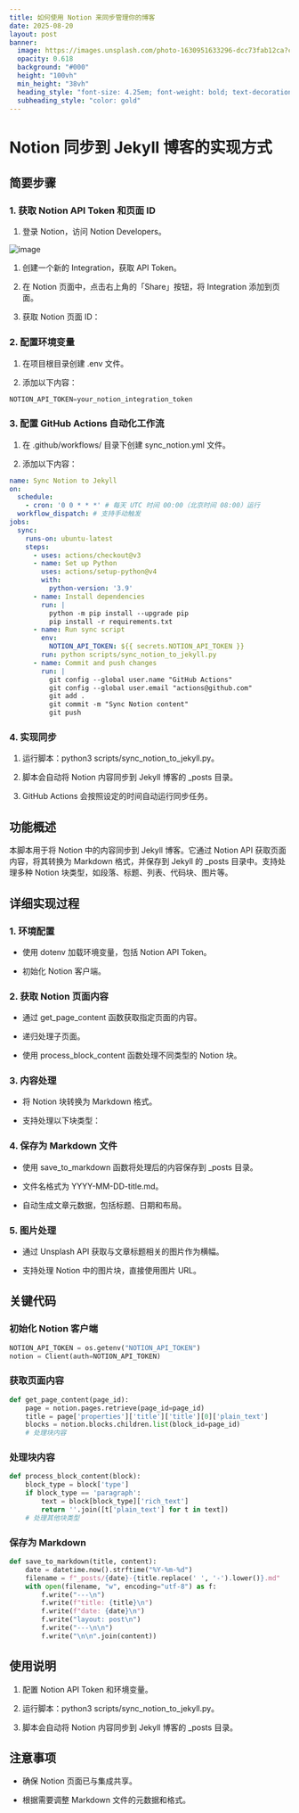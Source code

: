 ```yaml
---
title: 如何使用 Notion 来同步管理你的博客
date: 2025-08-20
layout: post
banner:
  image: https://images.unsplash.com/photo-1630951633296-dcc73fab12ca?crop=entropy&cs=tinysrgb&fit=max&fm=jpg&ixid=M3w2OTIwMzJ8MHwxfHJhbmRvbXx8fHx8fHx8fDE3NTU2NTQyOTd8&ixlib=rb-4.1.0&q=80&w=1080
  opacity: 0.618
  background: "#000"
  height: "100vh"
  min_height: "38vh"
  heading_style: "font-size: 4.25em; font-weight: bold; text-decoration: underline"
  subheading_style: "color: gold"
---
```


# Notion 同步到 Jekyll 博客的实现方式

## 简要步骤

### 1. 获取 Notion API Token 和页面 ID

1. 登录 Notion，访问 Notion Developers。

![image](https://prod-files-secure.s3.us-west-2.amazonaws.com/a7a0cc5a-89b9-4cda-8686-1fba0ca52f40/d19c1afe-dea5-4312-9333-786b0ba83054/image.png?X-Amz-Algorithm=AWS4-HMAC-SHA256&X-Amz-Content-Sha256=UNSIGNED-PAYLOAD&X-Amz-Credential=ASIAZI2LB4667GW6WQ24%2F20250820%2Fus-west-2%2Fs3%2Faws4_request&X-Amz-Date=20250820T014456Z&X-Amz-Expires=3600&X-Amz-Security-Token=IQoJb3JpZ2luX2VjEH8aCXVzLXdlc3QtMiJGMEQCIASfcVfiM6WOiu7b7apTkpEdmvz73QLqxITxYOYs0IUkAiBWXYhqsr8qO%2B4JraBNOShCWqFfflX1OOOq9FxezvLaYyqIBAjI%2F%2F%2F%2F%2F%2F%2F%2F%2F%2F8BEAAaDDYzNzQyMzE4MzgwNSIMdK1LAkbJSeV2HtH2KtwDr%2BZwPGGi%2Flh9OXjca2HaEKgRrEzHZL5Zqo%2FsXt1D0FavOM3mEjvhyQyS0L9GwV3SxM6EK2qPA1y44oY9d0BV1pFoAYAO7aKKhc7%2FD3RWALSvHSS8Uar3uwiczgHFcK8cV2xwL4GJQggp6ZNo0NaCuzc5vFL23woOVZoJno3R64nUfsDrOa4y9KJR8DbLbcH1qL83rBLqfxUWkIg9iqJoN1tdJCHq%2B6KL9VegqeMHYWlCcPw71W4vnm1RCBUppKrUeeqVnMhkMZY2iG%2F7uikrah9dcrOzYb4WoMcNWR1zEieGsTiF95tYYNW%2FbL6CbSsJesrmM%2BXgmVVpSGJJRzNePnbOF8pl3V%2F%2B2PmaUfOalHsUpc2jUHI3qoYHNUZ3Fqk5kAg8URQnMXSJdZ2vamwiz7nD8G2lf98D7CBg9xmWBCTfnzMcDBH32n7FTo7dXT9gL6dMmypE0mRKl1bgcYmeKBBdYzRSfKVJHJtI%2BhzzKZ9e908HgKJFERjCvdBhcnbJbr2X2zoWUE67S9rkV3KzNjetffez5%2BQhgJvKGJJ8nyDBVNB%2F9n7gLyAiJ8qLgBFGbVpEB8%2Bkb%2FYfIvyre6kg7lqFLF2QOiBJ%2FViDfeDn%2FcTvNMLPe5zyUl0rKyAw5oSUxQY6pgFvvg9CAEel74dJdr%2FlyxIZwplB%2B2JuWYMAui%2BH47xAtrNeQlMwdw0IIyG5NGVaA9CH2WaxE35rQprdD0RqVD1JGmuLi8XQe2IRhohM3SW%2Bm4hxB5pv8VOqKcm4Gic5iEAiqIv5ChNauJc9syIGx8GX6mf9JcM74lfaYRXTX8glA9GqqN%2FeNZ3rUCBi2kBIK3TRNGY%2Bk3PVe1GcnXPF4fkHLIh3hkQO&X-Amz-Signature=7298a3c2d00a83b9cc423956af0e2d5bb9763482ac1ac992dfd2a0099ba0b704&X-Amz-SignedHeaders=host&x-amz-checksum-mode=ENABLED&x-id=GetObject)

1. 创建一个新的 Integration，获取 API Token。

1. 在 Notion 页面中，点击右上角的「Share」按钮，将 Integration 添加到页面。

1. 获取 Notion 页面 ID：


### 2. 配置环境变量

1. 在项目根目录创建 .env 文件。

1. 添加以下内容：

```javascript
NOTION_API_TOKEN=your_notion_integration_token
```

### 3. 配置 GitHub Actions 自动化工作流

1. 在 .github/workflows/ 目录下创建 sync_notion.yml 文件。

1. 添加以下内容：

```yaml
name: Sync Notion to Jekyll
on:
  schedule:
    - cron: '0 0 * * *' # 每天 UTC 时间 00:00（北京时间 08:00）运行
  workflow_dispatch: # 支持手动触发
jobs:
  sync:
    runs-on: ubuntu-latest
    steps:
      - uses: actions/checkout@v3
      - name: Set up Python
        uses: actions/setup-python@v4
        with:
          python-version: '3.9'
      - name: Install dependencies
        run: |
          python -m pip install --upgrade pip
          pip install -r requirements.txt
      - name: Run sync script
        env:
          NOTION_API_TOKEN: ${{ secrets.NOTION_API_TOKEN }}
        run: python scripts/sync_notion_to_jekyll.py
      - name: Commit and push changes
        run: |
          git config --global user.name "GitHub Actions"
          git config --global user.email "actions@github.com"
          git add .
          git commit -m "Sync Notion content"
          git push
```

### 4. 实现同步

1. 运行脚本：python3 scripts/sync_notion_to_jekyll.py。

1. 脚本会自动将 Notion 内容同步到 Jekyll 博客的 _posts 目录。

1. GitHub Actions 会按照设定的时间自动运行同步任务。

## 功能概述

本脚本用于将 Notion 中的内容同步到 Jekyll 博客。它通过 Notion API 获取页面内容，将其转换为 Markdown 格式，并保存到 Jekyll 的 _posts 目录中。支持处理多种 Notion 块类型，如段落、标题、列表、代码块、图片等。

## 详细实现过程

### 1. 环境配置

- 使用 dotenv 加载环境变量，包括 Notion API Token。

- 初始化 Notion 客户端。

### 2. 获取 Notion 页面内容

- 通过 get_page_content 函数获取指定页面的内容。

- 递归处理子页面。

- 使用 process_block_content 函数处理不同类型的 Notion 块。

### 3. 内容处理

- 将 Notion 块转换为 Markdown 格式。

- 支持处理以下块类型：


### 4. 保存为 Markdown 文件

- 使用 save_to_markdown 函数将处理后的内容保存到 _posts 目录。

- 文件名格式为 YYYY-MM-DD-title.md。

- 自动生成文章元数据，包括标题、日期和布局。

### 5. 图片处理

- 通过 Unsplash API 获取与文章标题相关的图片作为横幅。

- 支持处理 Notion 中的图片块，直接使用图片 URL。

## 关键代码

### 初始化 Notion 客户端

```python
NOTION_API_TOKEN = os.getenv("NOTION_API_TOKEN")
notion = Client(auth=NOTION_API_TOKEN)
```

### 获取页面内容

```python
def get_page_content(page_id):
    page = notion.pages.retrieve(page_id=page_id)
    title = page['properties']['title']['title'][0]['plain_text']
    blocks = notion.blocks.children.list(block_id=page_id)
    # 处理块内容
```

### 处理块内容

```python
def process_block_content(block):
    block_type = block['type']
    if block_type == 'paragraph':
        text = block[block_type]['rich_text']
        return ''.join([t['plain_text'] for t in text])
    # 处理其他块类型
```

### 保存为 Markdown

```python
def save_to_markdown(title, content):
    date = datetime.now().strftime("%Y-%m-%d")
    filename = f"_posts/{date}-{title.replace(' ', '-').lower()}.md"
    with open(filename, "w", encoding="utf-8") as f:
        f.write("---\n")
        f.write(f"title: {title}\n")
        f.write(f"date: {date}\n")
        f.write("layout: post\n")
        f.write("---\n\n")
        f.write("\n\n".join(content))
```

## 使用说明

1. 配置 Notion API Token 和环境变量。

1. 运行脚本：python3 scripts/sync_notion_to_jekyll.py。

1. 脚本会自动将 Notion 内容同步到 Jekyll 博客的 _posts 目录。

## 注意事项

- 确保 Notion 页面已与集成共享。

- 根据需要调整 Markdown 文件的元数据和格式。